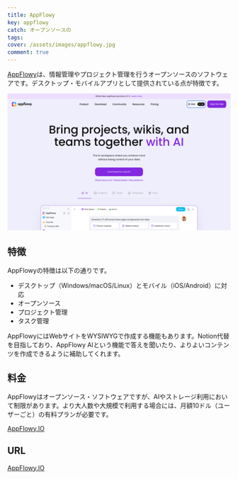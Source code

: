 ```yaml
---
title: AppFlowy
key: appflowy
catch: オープンソースの
tags:
cover: /assets/images/appflowy.jpg
comment: true
---
```


[AppFlowy](https://appflowy.io/)は、情報管理やプロジェクト管理を行うオープンソースのソフトウェアです。デスクトップ・モバイルアプリとして提供されている点が特徴です。

[![AppFlowyのWebサイト](/assets/images/appflowy.jpg)](https://appflowy.io/)

<!--more-->

## 特徴

AppFlowyの特徴は以下の通りです。

- デスクトップ（Windows/macOS/Linux）とモバイル（iOS/Android）に対応
- オープンソース
- プロジェクト管理
- タスク管理

AppFlowyにはWebサイトをWYSIWYGで作成する機能もあります。Notion代替を目指しており、AppFlowy AIという機能で答えを聞いたり、よりよいコンテンツを作成できるように補助してくれます。

## 料金

AppFlowyはオープンソース・ソフトウェアですが、AIやストレージ利用において制限があります。より大人数や大規模で利用する場合には、月額10ドル（ユーザーごと）の有料プランが必要です。

[AppFlowy\.IO](https://appflowy.io/pricing)

## URL

[AppFlowy.IO](https://appflowy.io/)
